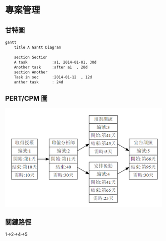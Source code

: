 # 專案管理

## 甘特圖
```mermaid
gantt
    title A Gantt Diagram

    section Section
    A task           :a1, 2014-01-01, 30d
    Another task     :after a1  , 20d
    section Another
    Task in sec      :2014-01-12  , 12d
    anther task      : 24d
```

## PERT/CPM 圖

![pert](pert.PNG "pert")

## 關鍵路徑

1->2->4->5

